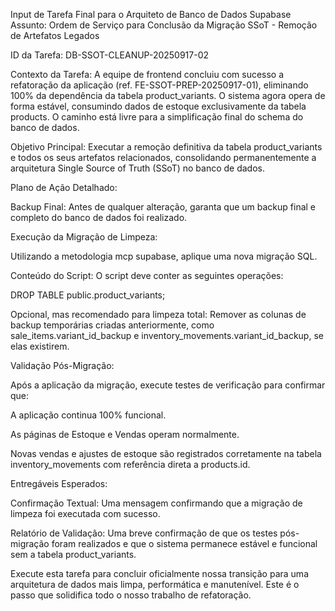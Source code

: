 Input de Tarefa Final para o Arquiteto de Banco de Dados Supabase
Assunto: Ordem de Serviço para Conclusão da Migração SSoT - Remoção de Artefatos Legados

ID da Tarefa: DB-SSOT-CLEANUP-20250917-02

Contexto da Tarefa:
A equipe de frontend concluiu com sucesso a refatoração da aplicação (ref. FE-SSOT-PREP-20250917-01), eliminando 100% da dependência da tabela product_variants. O sistema agora opera de forma estável, consumindo dados de estoque exclusivamente da tabela products. O caminho está livre para a simplificação final do schema do banco de dados.

Objetivo Principal:
Executar a remoção definitiva da tabela product_variants e todos os seus artefatos relacionados, consolidando permanentemente a arquitetura Single Source of Truth (SSoT) no banco de dados.

Plano de Ação Detalhado:

Backup Final: Antes de qualquer alteração, garanta que um backup final e completo do banco de dados foi realizado.

Execução da Migração de Limpeza:

Utilizando a metodologia mcp supabase, aplique uma nova migração SQL.

Conteúdo do Script: O script deve conter as seguintes operações:

DROP TABLE public.product_variants;

Opcional, mas recomendado para limpeza total: Remover as colunas de backup temporárias criadas anteriormente, como sale_items.variant_id_backup e inventory_movements.variant_id_backup, se elas existirem.

Validação Pós-Migração:

Após a aplicação da migração, execute testes de verificação para confirmar que:

A aplicação continua 100% funcional.

As páginas de Estoque e Vendas operam normalmente.

Novas vendas e ajustes de estoque são registrados corretamente na tabela inventory_movements com referência direta a products.id.

Entregáveis Esperados:

Confirmação Textual: Uma mensagem confirmando que a migração de limpeza foi executada com sucesso.

Relatório de Validação: Uma breve confirmação de que os testes pós-migração foram realizados e que o sistema permanece estável e funcional sem a tabela product_variants.

Execute esta tarefa para concluir oficialmente nossa transição para uma arquitetura de dados mais limpa, performática e manutenível. Este é o passo que solidifica todo o nosso trabalho de refatoração.